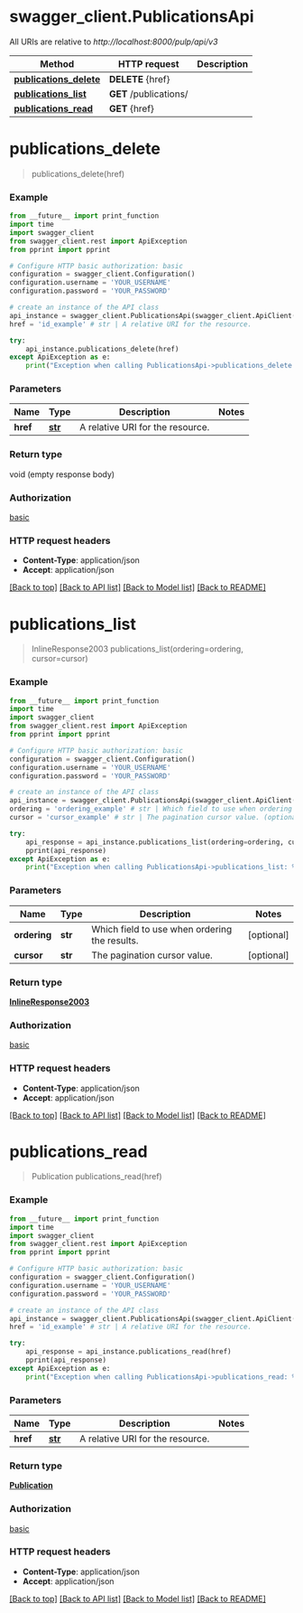 # swagger_client.PublicationsApi

All URIs are relative to *http://localhost:8000/pulp/api/v3*

Method | HTTP request | Description
------------- | ------------- | -------------
[**publications_delete**](PublicationsApi.md#publications_delete) | **DELETE** {href} | 
[**publications_list**](PublicationsApi.md#publications_list) | **GET** /publications/ | 
[**publications_read**](PublicationsApi.md#publications_read) | **GET** {href} | 


# **publications_delete**
> publications_delete(href)





### Example
```python
from __future__ import print_function
import time
import swagger_client
from swagger_client.rest import ApiException
from pprint import pprint

# Configure HTTP basic authorization: basic
configuration = swagger_client.Configuration()
configuration.username = 'YOUR_USERNAME'
configuration.password = 'YOUR_PASSWORD'

# create an instance of the API class
api_instance = swagger_client.PublicationsApi(swagger_client.ApiClient(configuration))
href = 'id_example' # str | A relative URI for the resource.

try:
    api_instance.publications_delete(href)
except ApiException as e:
    print("Exception when calling PublicationsApi->publications_delete: %s\n" % e)
```

### Parameters

Name | Type | Description  | Notes
------------- | ------------- | ------------- | -------------
 **href** | [**str**](.md)| A relative URI for the resource. | 

### Return type

void (empty response body)

### Authorization

[basic](../README.md#basic)

### HTTP request headers

 - **Content-Type**: application/json
 - **Accept**: application/json

[[Back to top]](#) [[Back to API list]](../README.md#documentation-for-api-endpoints) [[Back to Model list]](../README.md#documentation-for-models) [[Back to README]](../README.md)

# **publications_list**
> InlineResponse2003 publications_list(ordering=ordering, cursor=cursor)





### Example
```python
from __future__ import print_function
import time
import swagger_client
from swagger_client.rest import ApiException
from pprint import pprint

# Configure HTTP basic authorization: basic
configuration = swagger_client.Configuration()
configuration.username = 'YOUR_USERNAME'
configuration.password = 'YOUR_PASSWORD'

# create an instance of the API class
api_instance = swagger_client.PublicationsApi(swagger_client.ApiClient(configuration))
ordering = 'ordering_example' # str | Which field to use when ordering the results. (optional)
cursor = 'cursor_example' # str | The pagination cursor value. (optional)

try:
    api_response = api_instance.publications_list(ordering=ordering, cursor=cursor)
    pprint(api_response)
except ApiException as e:
    print("Exception when calling PublicationsApi->publications_list: %s\n" % e)
```

### Parameters

Name | Type | Description  | Notes
------------- | ------------- | ------------- | -------------
 **ordering** | **str**| Which field to use when ordering the results. | [optional] 
 **cursor** | **str**| The pagination cursor value. | [optional] 

### Return type

[**InlineResponse2003**](InlineResponse2003.md)

### Authorization

[basic](../README.md#basic)

### HTTP request headers

 - **Content-Type**: application/json
 - **Accept**: application/json

[[Back to top]](#) [[Back to API list]](../README.md#documentation-for-api-endpoints) [[Back to Model list]](../README.md#documentation-for-models) [[Back to README]](../README.md)

# **publications_read**
> Publication publications_read(href)





### Example
```python
from __future__ import print_function
import time
import swagger_client
from swagger_client.rest import ApiException
from pprint import pprint

# Configure HTTP basic authorization: basic
configuration = swagger_client.Configuration()
configuration.username = 'YOUR_USERNAME'
configuration.password = 'YOUR_PASSWORD'

# create an instance of the API class
api_instance = swagger_client.PublicationsApi(swagger_client.ApiClient(configuration))
href = 'id_example' # str | A relative URI for the resource.

try:
    api_response = api_instance.publications_read(href)
    pprint(api_response)
except ApiException as e:
    print("Exception when calling PublicationsApi->publications_read: %s\n" % e)
```

### Parameters

Name | Type | Description  | Notes
------------- | ------------- | ------------- | -------------
 **href** | [**str**](.md)| A relative URI for the resource. | 

### Return type

[**Publication**](Publication.md)

### Authorization

[basic](../README.md#basic)

### HTTP request headers

 - **Content-Type**: application/json
 - **Accept**: application/json

[[Back to top]](#) [[Back to API list]](../README.md#documentation-for-api-endpoints) [[Back to Model list]](../README.md#documentation-for-models) [[Back to README]](../README.md)


